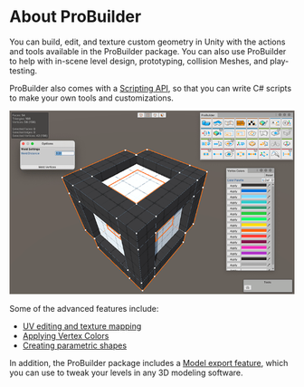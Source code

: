 # About ProBuilder

You can build, edit, and texture custom geometry in Unity with the actions and tools available in the ProBuilder package. You can also use ProBuilder to help with in-scene level design, prototyping, collision Meshes, and play-testing. 

ProBuilder also comes with a [Scripting API](api.md), so that you can write C# scripts to make your own tools and customizations.

![ProBuilder and Unity](images/probuilder_unitylogo.png)

Some of the advanced features include:

* [UV editing and texture mapping](workflow-texture-mapping.md)
* [Applying Vertex Colors](workflow-vertexcolors.md)
* [Creating parametric shapes](workflow-create.md)

In addition, the ProBuilder package includes a [Model export feature](workflow-exporting.md), which you can use to tweak your levels in any 3D modeling software.


